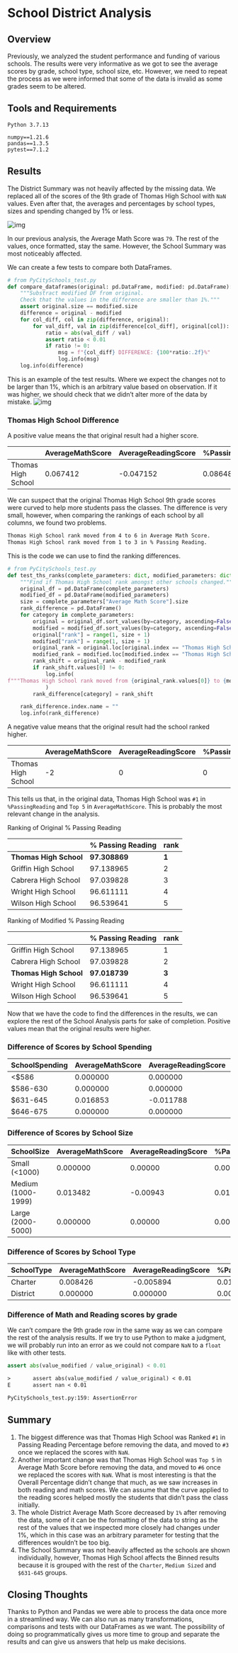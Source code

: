 # School District Analysis


## Overview

Previously, we analyzed the student performance and funding of various schools. The results were very informative as we got to see the average scores by grade, school type, school size, etc. However, we need to repeat the process as we were informed that some of the data is invalid as some grades seem to be altered.


## Tools and Requirements

`Python 3.7.13`

    numpy==1.21.6
    pandas==1.3.5
    pytest==7.1.2


## Results

The District Summary was not heavily affected by the missing data. We replaced all of the scores of the 9th grade of Thomas High School with `NaN` values. Even after that, the averages and percentages by school types, sizes and spending changed by 1% or less.

![img](./resources/district_summary.png)

In our previous analysis, the Average Math Score was `79`. The rest of the values, once formatted, stay the same. However, the School Summary was most noticeably affected.

We can create a few tests to compare both DataFrames.

```python
# from PyCitySchools_test.py
def compare_dataframes(original: pd.DataFrame, modified: pd.DataFrame):
    """Substract modified DF from original.
    Check that the values in the difference are smaller than 1%."""
    assert original.size == modified.size
    difference = original - modified
    for col_diff, col in zip(difference, original):
        for val_diff, val in zip(difference[col_diff], original[col]):
            ratio = abs(val_diff / val)
            assert ratio < 0.01
            if ratio != 0:
                msg = f"{col_diff} DIFFERENCE: {100*ratio:.2f}%"
                log.info(msg)
    log.info(difference)
```

This is an example of the test results. Where we expect the changes not to be larger than 1%, which is an arbitrary value based on observation. If it was higher, we should check that we didn&rsquo;t alter more of the data by mistake. ![img](./resources/tests2.png)


### Thomas High School Difference

A positive value means the that original result had a higher score.

|                    | AverageMathScore | AverageReadingScore | %PassingMath | %PassingReading | %OverallPassing |
|------------------ |---------------- |------------------- |------------ |--------------- |--------------- |
| Thomas High School | 0.067412         | -0.047152           | 0.086481     | 0.290129        | 0.317689        |

We can suspect that the original Thomas High School 9th grade scores were curved to help more students pass the classes. The difference is very small, however, when comparing the rankings of each school by all columns, we found two problems.

```org
Thomas High School rank moved from 4 to 6 in Average Math Score.
Thomas High School rank moved from 1 to 3 in % Passing Reading.
```

This is the code we can use to find the ranking differences.

```python
# from PyCitySchools_test.py
def test_ths_ranks(complete_parameters: dict, modified_parameters: dict):
    """Find if Thomas High School rank amongst other schools changed."""
    original_df = pd.DataFrame(complete_parameters)
    modified_df = pd.DataFrame(modified_parameters)
    size = complete_parameters["Average Math Score"].size
    rank_difference = pd.DataFrame()
    for category in complete_parameters:
        original = original_df.sort_values(by=category, ascending=False)
        modified = modified_df.sort_values(by=category, ascending=False)
        original["rank"] = range(1, size + 1)
        modified["rank"] = range(1, size + 1)
        original_rank = original.loc[original.index == "Thomas High School", "rank"]
        modified_rank = modified.loc[modified.index == "Thomas High School", "rank"]
        rank_shift = original_rank - modified_rank
        if rank_shift.values[0] != 0:
            log.info(
f"""Thomas High School rank moved from {original_rank.values[0]} to {modified_rank.values[0]} in {category}."""
            )
        rank_difference[category] = rank_shift

    rank_difference.index.name = ""
    log.info(rank_difference)
```

A negative value means that the original result had the school ranked higher.

|                    | AverageMathScore | AverageReadingScore | %PassingMath | %PassingReading | %OverallPassing |
|------------------ |---------------- |------------------- |------------ |--------------- |--------------- |
| Thomas High School | -2               | 0                   | 0            | -2              | 0               |

This tells us that, in the original data, Thomas High School was `#1` in `%PassingReading` and `Top 5` in `AverageMathScore`. This is probably the most relevant change in the analysis.

Ranking of Original % Passing Reading

|                        | % Passing Reading | rank  |
|---------------------- |----------------- |----- |
| **Thomas High School** | **97.308869**     | **1** |
| Griffin High School    | 97.138965         | 2     |
| Cabrera High School    | 97.039828         | 3     |
| Wright High School     | 96.611111         | 4     |
| Wilson High School     | 96.539641         | 5     |

Ranking of Modified % Passing Reading

|                        | % Passing Reading | rank  |
|---------------------- |----------------- |----- |
| Griffin High School    | 97.138965         | 1     |
| Cabrera High School    | 97.039828         | 2     |
| **Thomas High School** | **97.018739**     | **3** |
| Wright High School     | 96.611111         | 4     |
| Wilson High School     | 96.539641         | 5     |

Now that we have the code to find the differences in the results, we can explore the rest of the School Analysis parts for sake of completion. Positive values mean that the original results were higher.


### Difference of Scores by School Spending

| SchoolSpending | AverageMathScore | AverageReadingScore | %PassingMath | %PassingReading | %OverallPassing |
|-------------- |---------------- |------------------- |------------ |--------------- |--------------- |
| <$586          | 0.000000         | 0.000000            | 0.00000      | 0.000000        | 0.000000        |
| $586-630       | 0.000000         | 0.000000            | 0.00000      | 0.000000        | 0.000000        |
| $631-645       | 0.016853         | -0.011788           | 0.02162      | 0.072532        | 0.079422        |
| $646-675       | 0.000000         | 0.000000            | 0.00000      | 0.000000        | 0.000000        |


### Difference of Scores by School Size

| SchoolSize          | AverageMathScore | AverageReadingScore | %PassingMath | %PassingReading | %OverallPassing |
|------------------- |---------------- |------------------- |------------ |--------------- |--------------- |
| Small   (<1000)     | 0.000000         | 0.00000             | 0.000000     | 0.000000        | 0.000000        |
| Medium  (1000-1999) | 0.013482         | -0.00943            | 0.017296     | 0.058026        | 0.063538        |
| Large   (2000-5000) | 0.000000         | 0.00000             | 0.000000     | 0.000000        | 0.000000        |


### Difference of Scores by School Type

| SchoolType | AverageMathScore | AverageReadingScore | %PassingMath | %PassingReading | %OverallPassing |
|---------- |---------------- |------------------- |------------ |--------------- |--------------- |
| Charter    | 0.008426         | -0.005894           | 0.01081      | 0.036266        | 0.039711        |
| District   | 0.000000         | 0.000000            | 0.00000      | 0.000000        | 0.000000        |


### Difference of Math and Reading scores by grade

We can&rsquo;t compare the 9th grade row in the same way as we can compare the rest of the analysis results. If we try to use Python to make a judgment, we will probably run into an error as we could not compare `NaN` to a `float` like with other tests.

```python
assert abs(value_modified / value_original) < 0.01
```

```org
>       assert abs(value_modified / value_original) < 0.01
E       assert nan < 0.01

PyCitySchools_test.py:159: AssertionError
```


## Summary

1.  The biggest difference was that Thomas High School was Ranked `#1` in Passing Reading Percentage before removing the data, and moved to `#3` once we replaced the scores with `NaN`.
2.  Another important change was that Thomas High School was `Top 5` in Average Math Score before removing the data, and moved to `#6` once we replaced the scores with `NaN`. What is most interesting is that the Overall Percentage didn&rsquo;t change that much, as we saw increases in both reading and math scores. We can assume that the curve applied to the reading scores helped mostly the students that didn&rsquo;t pass the class initially.
3.  The whole District Average Math Score decreased by `1%` after removing the data, some of it can be the formatting of the data to string as the rest of the values that we inspected more closely had changes under 1%, which in this case was an arbitrary parameter for testing that the differences wouldn&rsquo;t be too big.
4.  The School Summary was not heavily affected as the schools are shown individually, however, Thomas High School affects the Binned results because it is grouped with the rest of the `Charter`, `Medium Sized` and `$631-645` groups.


## Closing Thoughts

Thanks to Python and Pandas we were able to process the data once more in a streamlined way. We can also run as many transformations, comparisons and tests with our DataFrames as we want. The possibility of doing so programmatically gives us more time to group and separate the results and can give us answers that help us make decisions.
